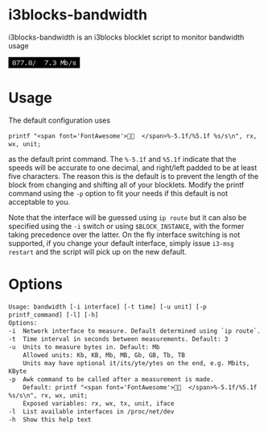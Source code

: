 # i3blocks-bandwidth

i3blocks-bandwidth is an i3blocks blocklet script to monitor bandwidth usage

![](bandwidth.png)

# Usage

The default configuration uses

```
printf "<span font='FontAwesome'>  </span>%-5.1f/%5.1f %s/s\n", rx, wx, unit;
```

as the default print command. The `%-5.1f` and `%5.1f` indicate that 
the speeds will be accurate to one decimal, and right/left padded to be at least
five characters.
The reason this is the default is to prevent the length of the block from
changing and shifting all of your blocklets.
Modify the printf command using the `-p` option to fit your needs if this default
is not acceptable to you.

Note that the interface will be guessed using `ip route` but it can also be specified 
using the `-i` switch or using `$BLOCK_INSTANCE`, with the former taking precedence 
over the latter. On the fly interface switching is not supported, if you change
your default interface, simply issue `i3-msg restart` and the script will pick
up on the new default.

# Options

```
Usage: bandwidth [-i interface] [-t time] [-u unit] [-p printf_command] [-l] [-h]
Options:
-i  Network interface to measure. Default determined using `ip route`.
-t  Time interval in seconds between measurements. Default: 3
-u  Units to measure bytes in. Default: Mb
    Allowed units: Kb, KB, Mb, MB, Gb, GB, Tb, TB
    Units may have optional it/its/yte/ytes on the end, e.g. Mbits, KByte
-p  Awk command to be called after a measurement is made. 
    Default: printf "<span font='FontAwesome'>  </span>%-5.1f/%5.1f %s/s\n", rx, wx, unit;
    Exposed variables: rx, wx, tx, unit, iface
-l  List available interfaces in /proc/net/dev
-h  Show this help text
```
